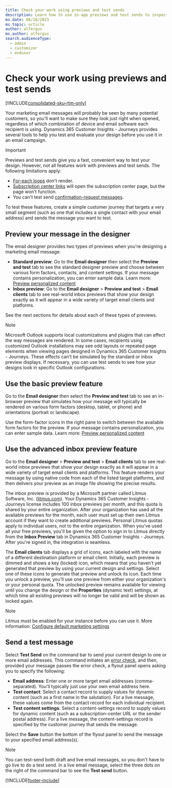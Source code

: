 ```yaml
---
title: Check your work using previews and test sends
description: Learn how to use in-app previews and test sends to inspect and test your email message design in Dynamics 365 Customer Insights - Journeys.
ms.date: 08/18/2023
ms.topic: article
author: alfergus
ms.author: alfergus
search.audienceType: 
  - admin
  - customizer
  - enduser
---
```


# Check your work using previews and test sends

[!INCLUDE[consolidated-sku-rtm-only](../includes/consolidated-sku-rtm-only.md)]

Your marketing email messages will probably be seen by many potential customers, so you'll want to make sure they look just right when opened, regardless of which combination of device and email software each recipient is using. Dynamics 365 Customer Insights - Journeys provides several tools to help you test and evaluate your design before you use it in an email campaign.

> [!IMPORTANT]
> Previews and test sends give you a fast, convenient way to test your design. However, not all features work with previews and test sends. The following limitations apply:
>
> - [For-each loops](dynamic-email-content.md#for-each) don't render.
> - [Subscription center links](set-up-subscription-center.md#test-sub-center) will open the subscription center page, but the page won't function.
> - You can't test send [confirmation-request messages](double-opt-in.md).
>
> To test these features, create a simple customer journey that targets a very small segment (such as one that includes a single contact with your email address) and sends the message  you want to test.

## Preview your message in the designer

The email designer provides two types of previews when you're designing a marketing email message:

- **Standard preview**: Go to the **Email designer** then select the **Preview and test** tab to see the standard designer preview and choose between various form factors, contacts, and content settings. If your message contains personalization, you can enter sample data. Learn more: [Preview personalized content](real-time-marketing-preview-personalized-content.md)
- **Inbox preview**: Go to the **Email designer** > **Preview and test** > **Email clients** tab to see real-world inbox previews that show your design exactly as it will appear in a wide variety of target email clients and platforms.

See the next sections for details about each of these types of previews.

> [!NOTE]
> Microsoft Outlook supports local customizations and plugins that can affect the way messages are rendered. In some cases, recipients using customized Outlook installations may see odd layouts or repeated page elements when viewing pages designed in Dynamics 365 Customer Insights - Journeys. These effects can't be simulated by the standard or inbox preview displays. If necessary, you can use test sends to see how your designs look in specific Outlook configurations.

## Use the basic preview feature

Go to the **Email designer** then select the **Preview and test** tab to see an in-browser preview that simulates how your message will typically be rendered on various form factors (desktop, tablet, or phone) and orientations (portrait or landscape).

Use the form-factor icons in the right pane to switch between the available form factors for the preview. If your message contains personalization, you can enter sample data. Learn more: [Preview personalized content](real-time-marketing-preview-personalized-content.md)

<a name="inbox-preview"></a>

## Use the advanced inbox preview feature

Go to the **Email designer** > **Preview and test** > **Email clients** tab to see real-world inbox previews that show your design exactly as it will appear in a wide variety of target email clients and platforms. This feature renders your message by using native code from each of the listed target platforms, and then delivers your preview as an image file showing the precise results.

The inbox preview is provided by a Microsoft partner called Litmus Software, Inc. ([litmus.com](https://litmus.com/)). Your Dynamics 365 Customer Insights - Journeys license includes 100 inbox previews per month, and this quota is shared by your entire organization. After your organization has used all the available previews for the month, each user must set up their own Litmus account if they want to create additional previews. Personal Litmus quotas apply to individual users, not to the entire organization. When you've used all your free previews, you'll be given the option to sign in to Litmus directly from the **Inbox Preview** tab in Dynamics 365 Customer Insights - Journeys. After you're signed in, the integration is seamless.

The **Email clients** tab displays a grid of icons, each labeled with the name of a different destination platform or email client. Initially, each preview is dimmed and shows a key (locked) icon, which means that you haven't yet generated that preview by using your current design and settings. Select one of these icons to generate that preview and unlock its icon. Each time you unlock a preview, you'll use one preview from either your organization's or your personal quota. The unlocked preview remains available for viewing until you change the design or the **Properties** (dynamic text) settings, at which time all existing previews will no longer be valid and will be shown as locked again.

> [!NOTE]
> Litmus must be enabled for your instance before you can use it. More information: [Configure default marketing settings](mkt-settings-default-marketing.md)

## Send a test message

Select **Test Send** on the command bar to send your current design to one or more email addresses. This command initiates an [error check](email-check-golive.md#error-check), and then, provided your message passes the error check, a flyout panel opens asking you to specify the following:

- **Email address**: Enter one or more target email addresses (comma-separated). You'll typically just use your own email address here.
- **Test contact**: Select a contact record to supply values for dynamic content (such as a first name in the salutation). For a live message, these values come from the contact record for each individual recipient.
- **Test content settings**: Select a content-settings record to supply values for dynamic content (such as a subscription-center URL or the sender postal address). For a live message, the content-settings record is specified by the customer journey that sends the message.

Select the **Save** button the bottom of the flyout panel to send the message to your specified email address(s).

> [!NOTE]
> You can test-send both draft and live email messages, so you don't have to go live to do a test send. In a live email message, select the three dots on the right of the command bar to see the **Test send** button.

[!INCLUDE[footer-include](../includes/footer-banner.md)]

